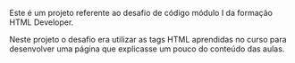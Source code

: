 Este é um projeto referente ao desafio de código módulo I da formação HTML Developer.

Neste projeto o desafio era utilizar as tags HTML aprendidas no curso para desenvolver uma página que explicasse um pouco do conteúdo das aulas.